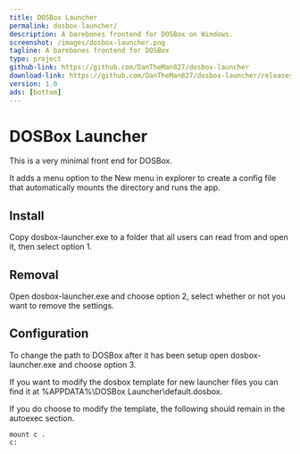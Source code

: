 ```yaml
---
title: DOSBox Launcher
permalink: dosbox-launcher/
description: A barebones frontend for DOSBox on Windows.
screenshot: /images/dosbox-launcher.png
tagline: A barebones frontend for DOSBox
type: project
github-link: https://github.com/DanTheMan827/dosbox-launcher
download-link: https://github.com/DanTheMan827/dosbox-launcher/releases/download/1.0/dosbox-launcher.exe
version: 1.0
ads: [bottom]
---
```

# DOSBox Launcher

This is a very minimal front end for DOSBox.

It adds a menu option to the New menu in explorer to create a config file that automatically mounts the directory and runs the app.

## Install
Copy dosbox-launcher.exe to a folder that all users can read from and open it, then select option 1.

## Removal
Open dosbox-launcher.exe and choose option 2, select whether or not you want to remove the settings.

## Configuration
To change the path to DOSBox after it has been setup open dosbox-launcher.exe and choose option 3.

If you want to modify the dosbox template for new launcher files you can find it at %APPDATA%\DOSBox Launcher\default.dosbox.

If you do choose to modify the template, the following should remain in the autoexec section.

	mount c .
	c: